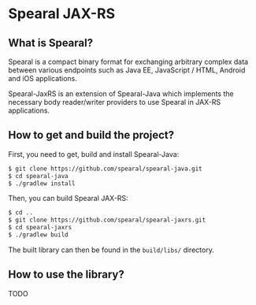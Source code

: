 Spearal JAX-RS
==============

## What is Spearal?

Spearal is a compact binary format for exchanging arbitrary complex data between various endpoints such as Java EE, JavaScript / HTML, Android and iOS applications.

Spearal-JaxRS is an extension of Spearal-Java which implements the necessary body reader/writer providers to use Spearal in JAX-RS applications.

## How to get and build the project?

First, you need to get, build and install Spearal-Java:

````sh
$ git clone https://github.com/spearal/spearal-java.git
$ cd spearal-java
$ ./gradlew install
````

Then, you can build Spearal JAX-RS:

````sh
$ cd ..
$ git clone https://github.com/spearal/spearal-jaxrs.git
$ cd spearal-jaxrs
$ ./gradlew build
````

The built library can then be found in the `build/libs/` directory.

## How to use the library?

TODO
